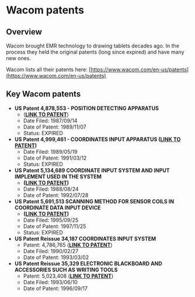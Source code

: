 # Wacom patents

## Overview

Wacom brought EMR technology to drawing tablets decades ago. In the process they held the original patents (long since expired) and have many new ones.

Wacom lists all their patents here: [https://www.wacom.com/en-us/patents](https://www.wacom.com/en-us/patents)

## Key Wacom patents

* **US Patent 4,878,553 - POSITION DETECTING APPARATUS**
  * &#x20;([**LINK TO PATENT**](https://patents.google.com/patent/US4878553A/en))
  * Date Filed: 1987/09/14
  * Date of Patent: 1989/11/07
  * Status: EXPIRED
* **US Patent 4,999,461 - COORDINATES INPUT APPARATUS (**[**LINK TO PATENT**](https://patents.google.com/patent/US4999461A/en)**)**
  * Date Filed: 1989/05/19
  * Date of Patent: 1991/03/12
  * Status: EXPIRED
* **US Patent 5,134,689 COORDINATE INPUT SYSTEM AND INPUT IMPLEMENT USED IN THE SYSTEM**
  * **(**[**LINK TO PATENT**](https://patents.google.com/patent/US5134689A/en)**)**
  * Date Filed: 1988/08/24
  * Date of Patent: 1992/07/28
* **US Patent 5,691,513 SCANNING METHOD FOR SENSOR COILS IN COORDINATE DATA INPUT DEVICE**&#x20;
  * **(**[**LINK TO PATENT**](https://patents.google.com/patent/US5691513A/en)**)**
  * Date Filed: 1995/09/25
  * Date of Patent: 1997/11/25
  * Status: EXPIRED
* **US Patent Reissue 34,187 COORDINATES INPUT SYSTEM**
  * Patent: 4,786,765 ([**LINK TO PATENT**](https://patents.google.com/patent/US4786765A/en))
  * Date Filed: 1990/02/27
  * Date of Patent: 1993/03/02
* **US Patent Reissue 35,329 ELECTRONIC BLACKBOARD AND ACCESSORIES SUCH AS WRITING TOOLS**
  * Patent: 5,023,408 ([**LINK TO PATENT**](https://patents.google.com/patent/US5023408A/en))&#x20;
  * Date Filed: 1993/06/10
  * Date of Patent: 1996/09/17
